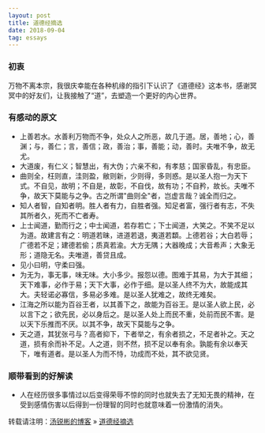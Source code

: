 ```yaml
---
layout: post
title: 道德经摘选
date: 2018-09-04 
tag: essays
---
```


### 初衷

万物不离本宗，我很庆幸能在各种机缘的指引下认识了《道德经》这本书，感谢冥冥中的好友们，让我接触了“道”，去塑造一个更好的内心世界。

### 有感动的原文

 - 上善若水。水善利万物而不争，处众人之所恶，故几于道。居，善地；心，善渊；与，善仁；言，善信；政，善治；事，善能；动，善时。夫唯不争，故无尤。
 - 大道废，有仁义；智慧出，有大伪；六亲不和，有孝慈；国家昏乱，有忠臣。
 - 曲则全，枉则直，洼则盈，敝则新，少则得，多则惑。是以圣人抱一为天下式。不自见，故明；不自是，故彰，不自伐，故有功；不自矜，故长。夫唯不争，故天下莫能与之争。古之所谓"曲则全"者，岂虚言哉？诚全而归之。
 - 知人者智，自知者明。胜人者有力，自胜者强。知足者富，强行者有志，不失其所者久，死而不亡者寿。
 - 上士闻道，勤而行之；中士闻道，若存若亡；下士闻道，大笑之。不笑不足以为道。故建言有之：明道若昧，进道若退，夷道若纇。上德若谷；大白若辱；广德若不足；建德若偷；质真若渝。大方无隅；大器晚成；大音希声；大象无形；道隐无名。夫唯道，善贷且成。
 - 见小曰明，守柔曰强。
 - 为无为，事无事，味无味。大小多少。报怨以德。图难于其易，为大于其细；天下难事，必作于易；天下大事，必作于细。是以圣人终不为大，故能成其大。夫轻诺必寡信，多易必多难。是以圣人犹难之，故终无难矣。
 - 江海之所以能为百谷王者，以其善下之，故能为百谷王。是以圣人欲上民，必以言下之；欲先民，必以身后之。是以圣人处上而民不重，处前而民不害。是以天下乐推而不厌。以其不争，故天下莫能与之争。
 - 天之道，其犹张弓与？高者抑下，下者举之，有余者损之，不足者补之。天之道，损有余而补不足。人之道，则不然，损不足以奉有余。孰能有余以奉天下，唯有道者。是以圣人为而不恃，功成而不处，其不欲见贤。

### 顺带看到的好解读

 - 人在经历很多事情过以后变得荣辱不惊的同时也就失去了无知无畏的精神，在受到感情伤害以后得到一份理智的同时也就意味着一份激情的消失。

 转载请注明：[汤锐彬的博客](https://nbsmalltree.github.io) » [道德经摘选](https://nbsmalltree.github.io/2018/09/Tao_Te_Ching/)